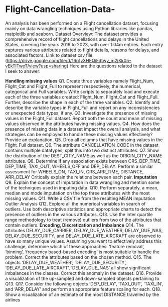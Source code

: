 # Flight-Cancellation-Data-
An analysis has been performed on a Flight cancellation dataset, focusing mainly on data wrangling techniques using Python libraries like pandas, matplotlib and seaborn.
Dataset Overview:
The dataset provides a comprehensive record of flight cancellations and delays in the United 
States, covering the years 2019 to 2023, with over 1.04m entries. Each entry captures various 
attributes related to flight details, reasons for delays, and associated factors.
Link to dataset csv file (https://drive.google.com/file/d/16n1yXHEQjFdtwy_m2jXk05-vEkTlTweT/view?usp=sharing)
Here are the questions related to the dataset I seek to answer:

**Handling missing values**
Q1. Create three variables namely Flight_Num, Flight_Cat and Flight_Full to represent 
respectively, the numerical, categorical and Full variables. Write scripts to separately load 
and execute each of the three variables created: Flight_Num, Flight_Cat and Flight_Full.
Further, describe the shape in each of the three variables.
Q2. Identify and describe the variable types in Flight_Full and report on any inconsistencies or 
unexpected data types, if any.
Q3. Investigate the presence of missing values in the Flight_Full dataset. Report both the count
and mean of missing values observed in the attributes having missing values.
Q4. How does the presence of missing data in a dataset impact the overall analysis, and what 
strategies can be employed to handle these missing values effectively? Provide an 
explanation.
Q5. Drop all columns that have missing values in the Flight_Full dataset.
Q6. The attribute CANCELLATION_CODE in the dataset contains multiple datatypes, split this 
into two distinct attributes. 
Q7. Show the distribution of the DEST_CITY_NAME as well as the ORIGIN_CITY_NAME 
attributes.
Q8. Determine if any association exists between CRS_DEP_TIME, DEP_TIME, TAXI_OUT, 
WHEELS_OFF and DEP_DELAY. Perform a similar assessment for WHEELS_ON,
TAXI_IN, CRS_ARR_TIME, DISTANCE, ARR_DELAY Critically explain the relations 
between each pair.
**Imputation**
Q9. Explain the concept of imputation in data wrangling and mention some of the techniques used 
in imputing data.
Q10. Perform separately, a mean, median and mode imputation on the top three attributes with 
the most missing values.
Q11. Write a CSV file from the resulting MEAN imputation
Outlier Analysis
Q12. Explore all the numerical variables in search of outliers. Use both descriptive statistics and 
appropriate charts to detect the presence of outliers in the various attributes.
Q13. Use the inter quartile range methodology to treat (remove) outliers from two of the attributes 
that contain outliers.
**Encoding, Discretization and Imbalance**
Q14. The attributes DELAY_DUE_CARRIER, DELAY_DUE_WEATHER, 
DELAY_DUE_NAS, DELAY_DUE_SECURITY, and DELAY_DUE_LATE_AIRCRAFT 
are observed to have so many unique values. Assuming you want to effectively address this 
challenge, determine which of these approaches: ‘feature removal’, ‘binning’, ‘frequency 
based-based encoding’ is most suitable to handle the problem. Correct the attributes based 
on the chosen method. 
Q15. The objects ‘DELAY_DUE_WEATHER’, ‘DELAY_DUE_SECURITY’, 
‘DELAY_DUE_LATE_AIRCRAFT’, ‘DELAY_DUE_NAS’ all show significant imbalances 
in the classes. Correct this anomaly in the dataset.
Q16. Provide a visualization of the up-sampled and down-sampled objects pertaining to Q13.
Q17. Consider the following objects ‘DEP_DELAY’, ‘TAXI_OUT’, ‘TAXI_IN’, and 
‘ARR_DELAY’ and perform an appropriate feature scaling for each.
Q18. Show a visualization of an estimate of the most DISTANCE travelled by the airlines
